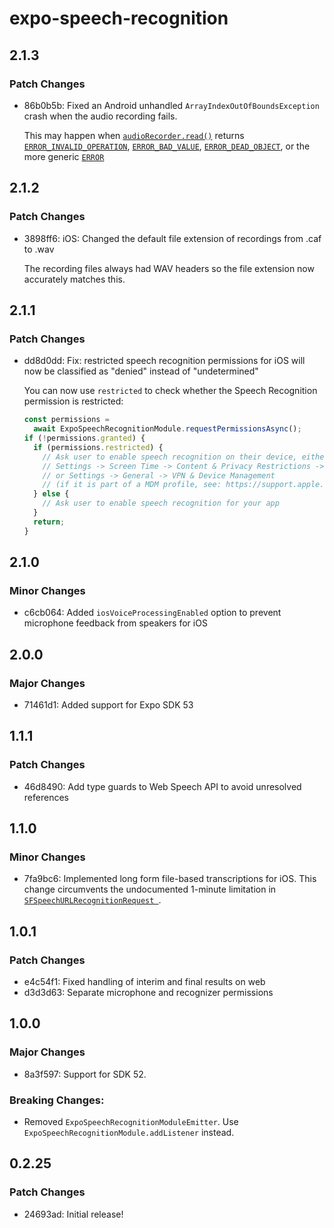 # expo-speech-recognition

## 2.1.3

### Patch Changes

- 86b0b5b: Fixed an Android unhandled `ArrayIndexOutOfBoundsException` crash when the audio recording fails.

  This may happen when [`audioRecorder.read()`](<https://developer.android.com/reference/android/media/AudioRecord#read(short[],%20int,%20int,%20int)>) returns [`ERROR_INVALID_OPERATION`](https://developer.android.com/reference/android/media/AudioRecord#ERROR_INVALID_OPERATION), [`ERROR_BAD_VALUE`](https://developer.android.com/reference/android/media/AudioRecord#ERROR_BAD_VALUE), [`ERROR_DEAD_OBJECT`](https://developer.android.com/reference/android/media/AudioRecord#ERROR_DEAD_OBJECT), or the more generic [`ERROR`](https://developer.android.com/reference/android/media/AudioRecord#ERROR)

## 2.1.2

### Patch Changes

- 3898ff6: iOS: Changed the default file extension of recordings from .caf to .wav

  The recording files always had WAV headers so the file extension now accurately matches this.

## 2.1.1

### Patch Changes

- dd8d0dd: Fix: restricted speech recognition permissions for iOS will now be classified as "denied" instead of "undetermined"

  You can now use `restricted` to check whether the Speech Recognition permission is restricted:

  ```ts
  const permissions =
    await ExpoSpeechRecognitionModule.requestPermissionsAsync();
  if (!permissions.granted) {
    if (permissions.restricted) {
      // Ask user to enable speech recognition on their device, either in:
      // Settings -> Screen Time -> Content & Privacy Restrictions -> Speech Recognition
      // or Settings -> General -> VPN & Device Management
      // (if it is part of a MDM profile, see: https://support.apple.com/en-us/guide/deployment/depc0aadd3fe/web)
    } else {
      // Ask user to enable speech recognition for your app
    }
    return;
  }
  ```

## 2.1.0

### Minor Changes

- c6cb064: Added `iosVoiceProcessingEnabled` option to prevent microphone feedback from speakers for iOS

## 2.0.0

### Major Changes

- 71461d1: Added support for Expo SDK 53

## 1.1.1

### Patch Changes

- 46d8490: Add type guards to Web Speech API to avoid unresolved references

## 1.1.0

### Minor Changes

- 7fa9bc6: Implemented long form file-based transcriptions for iOS. This change circumvents the undocumented 1-minute limitation in [`SFSpeechURLRecognitionRequest
`](https://developer.apple.com/documentation/speech/sfspeechurlrecognitionrequest).

## 1.0.1

### Patch Changes

- e4c54f1: Fixed handling of interim and final results on web
- d3d3d63: Separate microphone and recognizer permissions

## 1.0.0

### Major Changes

- 8a3f597: Support for SDK 52.

### Breaking Changes:

- Removed `ExpoSpeechRecognitionModuleEmitter`. Use `ExpoSpeechRecognitionModule.addListener` instead.

## 0.2.25

### Patch Changes

- 24693ad: Initial release!
